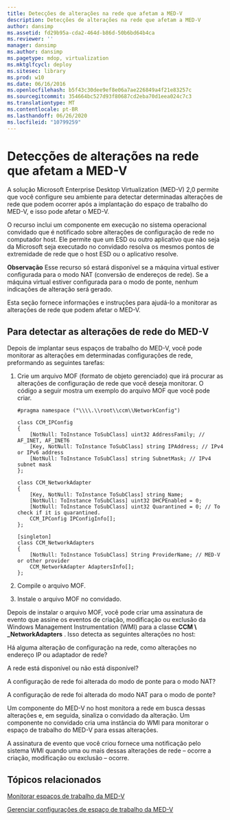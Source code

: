 ```yaml
---
title: Detecções de alterações na rede que afetam a MED-V
description: Detecções de alterações na rede que afetam a MED-V
author: dansimp
ms.assetid: fd29b95a-cda2-464d-b86d-50b6bd64b4ca
ms.reviewer: ''
manager: dansimp
ms.author: dansimp
ms.pagetype: mdop, virtualization
ms.mktglfcycl: deploy
ms.sitesec: library
ms.prod: w10
ms.date: 06/16/2016
ms.openlocfilehash: b5f43c30dee9ef8e06a7ae226849a4f21e83257c
ms.sourcegitcommit: 354664bc527d93f80687cd2eba70d1eea024c7c3
ms.translationtype: MT
ms.contentlocale: pt-BR
ms.lasthandoff: 06/26/2020
ms.locfileid: "10799259"
---
```

# Detecções de alterações na rede que afetam a MED-V


A solução Microsoft Enterprise Desktop Virtualization (MED-V) 2,0 permite que você configure seu ambiente para detectar determinadas alterações de rede que podem ocorrer após a implantação do espaço de trabalho do MED-V, e isso pode afetar o MED-V.

O recurso inclui um componente em execução no sistema operacional convidado que é notificado sobre alterações de configuração de rede no computador host. Ele permite que um ESD ou outro aplicativo que não seja da Microsoft seja executado no convidado resolva os mesmos pontos de extremidade de rede que o host ESD ou o aplicativo resolve.

**Observação**  Esse recurso só estará disponível se a máquina virtual estiver configurada para o modo NAT (conversão de endereços de rede). Se a máquina virtual estiver configurada para o modo de ponte, nenhum indicações de alteração será gerado.

 

Esta seção fornece informações e instruções para ajudá-lo a monitorar as alterações de rede que podem afetar o MED-V.

## Para detectar as alterações de rede do MED-V


Depois de implantar seus espaços de trabalho do MED-V, você pode monitorar as alterações em determinadas configurações de rede, preformando as seguintes tarefas:

1. Crie um arquivo MOF (formato de objeto gerenciado) que irá procurar as alterações de configuração de rede que você deseja monitorar. O código a seguir mostra um exemplo do arquivo MOF que você pode criar.

   ``` syntax
   #pragma namespace ("\\\\.\\root\\ccm\\NetworkConfig")

   class CCM_IPConfig
   {
       [NotNull: ToInstance ToSubClass] uint32 AddressFamily; // AF_INET, AF_INET6
       [Key, NotNull: ToInstance ToSubClass] string IPAddress; // IPv4 or IPv6 address
       [NotNull: ToInstance ToSubClass] string SubnetMask; // IPv4 subnet mask
   };

   class CCM_NetworkAdapter
   {
       [Key, NotNull: ToInstance ToSubClass] string Name;
       [NotNull: ToInstance ToSubClass] uint32 DHCPEnabled = 0; 
       [NotNull: ToInstance ToSubClass] uint32 Quarantined = 0; // To check if it is quarantined.
       CCM_IPConfig IPConfigInfo[];
   };

   [singleton]
   class CCM_NetworkAdapters
   {
       [NotNull: ToInstance ToSubClass] String ProviderName; // MED-V or other provider
       CCM_NetworkAdapter AdaptersInfo[];
   };
   ```

2. Compile o arquivo MOF.

3. Instale o arquivo MOF no convidado.

Depois de instalar o arquivo MOF, você pode criar uma assinatura de evento que assine os eventos de criação, modificação ou exclusão da Windows Management Instrumentation (WMI) para a classe **CCM \ _NetworkAdapters** . Isso detecta as seguintes alterações no host:

Há alguma alteração de configuração na rede, como alterações no endereço IP ou adaptador de rede?

A rede está disponível ou não está disponível?

A configuração de rede foi alterada do modo de ponte para o modo NAT?

A configuração de rede foi alterada do modo NAT para o modo de ponte?

Um componente do MED-V no host monitora a rede em busca dessas alterações e, em seguida, sinaliza o convidado da alteração. Um componente no convidado cria uma instância do WMI para monitorar o espaço de trabalho do MED-V para essas alterações.

A assinatura de evento que você criou fornece uma notificação pelo sistema WMI quando uma ou mais dessas alterações de rede – ocorre a criação, modificação ou exclusão – ocorre.

## Tópicos relacionados


[Monitorar espaços de trabalho da MED-V](monitor-med-v-workspaces.md)

[Gerenciar configurações de espaço de trabalho da MED-V](manage-med-v-workspace-settings.md)

 

 





